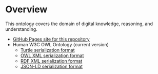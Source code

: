 # Overview

This ontology covers the domain of digital knowledge, reasoning, and understanding.

* [GitHub Pages site for this repository](https://zombiemaker.github.io/human-ontology/)
* Human W3C OWL Ontology (current version)
  * [Turtle serialization format](https://raw.githubusercontent.com/zombiemaker/digital-knowledge-ontology/main/dkru.owl)
  * [OWL XML serialization format](https://raw.githubusercontent.com/zombiemaker/digital-knowledge-ontology/main/dkru-owl-xml.owl)
  * [RDF XML serialization format](https://raw.githubusercontent.com/zombiemaker/digital-knowledge-ontology/main/dkru-rdf-xml.owl)
  * [JSON-LD serialization format](https://raw.githubusercontent.com/zombiemaker/digital-knowledge-ontology/main/dkru-json-ld.owl)